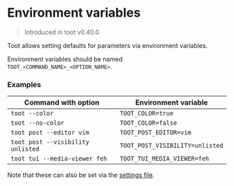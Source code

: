 # Environment variables

> Introduced in toot v0.40.0

Toot allows setting defaults for parameters via environment variables.

Environment variables should be named `TOOT_<COMMAND_NAME>_<OPTION_NAME>`.

### Examples

Command with option | Environment variable
------------------- | --------------------
`toot --color` | `TOOT_COLOR=true`
`toot --no-color` | `TOOT_COLOR=false`
`toot post --editor vim` | `TOOT_POST_EDITOR=vim`
`toot post --visibility unlisted` | `TOOT_POST_VISIBILITY=unlisted`
`toot tui --media-viewer feh` | `TOOT_TUI_MEDIA_VIEWER=feh`

Note that these can also be set via the [settings file](./settings.html).
